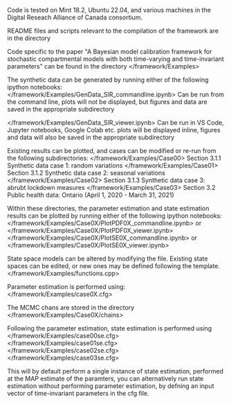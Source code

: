 Code is tested on Mint 18.2, Ubuntu 22.04, and various machines in the Digital Reseach Alliance of Canada consortium.

README files and scripts relevant to the compilation of the framework are in the directory </framework>

Code specific to the paper "A Bayesian model calibration framework for stochastic compartmental models with both time-varying and time-invariant parameters" can be found in the directory </framework/Examples>

The synthetic data can be generated by running either of the following ipython notebooks: 
</framework/Examples/GenData_SIR_commandline.ipynb> 
Can be run from the command line, plots will not be displayed, but figures and data are saved in the appropriate subdirectory

</framework/Examples/GenData_SIR_viewer.ipynb> 
Can be run in VS Code, Jupyter notebooks, Google Colab etc. plots will be displayed inline, figures and data will also be saved in the appropriate subdirectory

Existing results can be plotted, and cases can be modified or re-run from the following subdirectories:
</framework/Examples/Case00> Section 3.1.1 Synthetic data case 1: random variations
</framework/Examples/Case01> Section 3.1.2 Synthetic data case 2: seasonal variations
</framework/Examples/Case02> Section 3.1.3 Synthetic data case 3: abrubt lockdown measures
</framework/Examples/Case03> Section 3.2 Public health data: Ontario (April 1, 2020 - March 31, 2021)

Within these directories, the parameter estimation and state estimation results can be plotted by running either of the following ipython notebooks: 
</framework/Examples/Case0X/PlotPDF0X_commandline.ipynb>  or </framework/Examples/Case0X/PlotPDF0X_viewer.ipynb> 
</framework/Examples/Case0X/PlotSE0X_commandline.ipynb>  or </framework/Examples/Case0X/PlotSE0X_viewer.ipynb> 


State space models can be altered by modifying the file. Existing state spaces can be edited, or new ones may be defined following the template. 
</framework/Examples/functions.cpp>

Parameter estimation is performed using:
</framework/Examples/case0X.cfg>

The MCMC chans are stored in the directory 
</framework/Examples/Case0X/chains>

Following the parameter estimation, state estimation is performed using
</framework/Examples/case00se.cfg>
</framework/Examples/case01se.cfg>
</framework/Examples/case02se.cfg>
</framework/Examples/case03se.cfg>

This will by default perform a single instance of state estimation, performed at the MAP estimate of the paramters, you can alternatively run state estimation without performing parameter estimation, by defning an input vector of time-invariant parameters in the cfg file.

